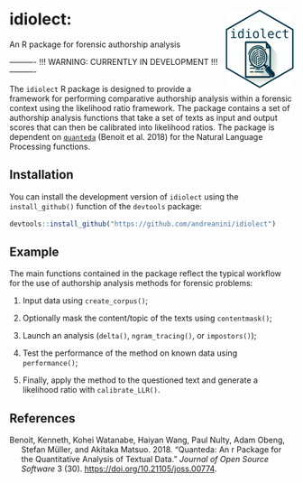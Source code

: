 
<!-- README.md is generated from README.Rmd. Please edit that file -->

# idiolect: <img src="man/figures/logo.png" align="right" height="139"/>

An R package for forensic authorship analysis

<!-- badges: start -->
<!-- badges: end -->

———- !!! WARNING: CURRENTLY IN DEVELOPMENT !!! ———-

The `idiolect` R package is designed to provide a framework for
performing comparative authorship analysis within a forensic context
using the likelihood ratio framework. The package contains a set of
authorship analysis functions that take a set of texts as input and
output scores that can then be calibrated into likelihood ratios. The
package is dependent on [`quanteda`](https://quanteda.io) (Benoit et al.
2018) for the Natural Language Processing functions.

## Installation

You can install the development version of `idiolect` using the
`install_github()` function of the `devtools` package:

``` r
devtools::install_github("https://github.com/andreanini/idiolect")
```

## Example

The main functions contained in the package reflect the typical workflow
for the use of authorship analysis methods for forensic problems:

1.  Input data using `create_corpus()`;

2.  Optionally mask the content/topic of the texts using
    `contentmask()`;

3.  Launch an analysis (`delta()`, `ngram_tracing()`, or `impostors()`);

4.  Test the performance of the method on known data using
    `performance()`;

5.  Finally, apply the method to the questioned text and generate a
    likelihood ratio with `calibrate_LLR()`.

## References

<div id="refs" class="references csl-bib-body hanging-indent">

<div id="ref-benoit2018" class="csl-entry">

Benoit, Kenneth, Kohei Watanabe, Haiyan Wang, Paul Nulty, Adam Obeng,
Stefan Müller, and Akitaka Matsuo. 2018. “Quanteda: An r Package for the
Quantitative Analysis of Textual Data.” *Journal of Open Source
Software* 3 (30). <https://doi.org/10.21105/joss.00774>.

</div>

</div>
